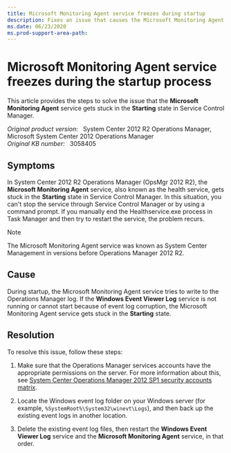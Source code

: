 ```yaml
---
title: Microsoft Monitoring Agent service freezes during startup
description: Fixes an issue that causes the Microsoft Monitoring Agent service to hang in the Starting state.
ms.date: 06/23/2020
ms.prod-support-area-path: 
---
```

# Microsoft Monitoring Agent service freezes during the startup process

This article provides the steps to solve the issue that the **Microsoft Monitoring Agent** service gets stuck in the **Starting** state in Service Control Manager.

_Original product version:_ &nbsp; System Center 2012 R2 Operations Manager, Microsoft System Center 2012 Operations Manager  
_Original KB number:_ &nbsp; 3058405

## Symptoms

In System Center 2012 R2 Operations Manager (OpsMgr 2012 R2), the **Microsoft Monitoring Agent** service, also known as the health service, gets stuck in the **Starting** state in Service Control Manager. In this situation, you can't stop the service through Service Control Manager or by using a command prompt. If you manually end the Healthservice.exe process in Task Manager and then try to restart the service, the problem recurs.

> [!NOTE]
> The Microsoft Monitoring Agent service was known as System Center Management in versions before Operations Manager 2012 R2.

## Cause

During startup, the Microsoft Monitoring Agent service tries to write to the Operations Manager log. If the **Windows Event Viewer Log** service is not running or cannot start because of event log corruption, the Microsoft Monitoring Agent service gets stuck in the **Starting** state.

## Resolution

To resolve this issue, follow these steps:

1. Make sure that the Operations Manager services accounts have the appropriate permissions on the server. For more information about this, see [System Center Operations Manager 2012 SP1 security accounts matrix](/archive/blogs/scarrilho/scom-2012-sp1-security-accounts-matrix).

2. Locate the Windows event log folder on your Windows server (for example, `%SystemRoot%\System32\winevt\Logs`), and then back up the existing event logs in another location.

3. Delete the existing event log files, then restart the **Windows Event Viewer Log** service and the **Microsoft Monitoring Agent** service, in that order.

